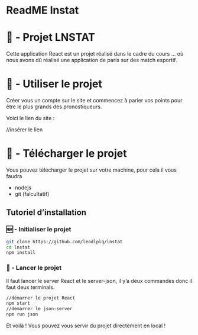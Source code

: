 # ReadME lnstat

# 🤌 - Projet LNSTAT

Cette application React est un projet réalisé dans le cadre du cours ... où nous avons dû réalisé une application de paris sur des match esportif.

# 🌟 - Utiliser le projet

Créer vous un compte sur le site et commencez à parier vos points pour être le plus grands des pronostiqueurs. 

Voici le lien du site : 

//insérer le lien

# 🌟 - Télécharger le projet

Vous pouvez télécharger le projet sur votre machine, pour cela il vous faudra

- nodejs
- git (falcultatif)

## Tutoriel d’installation

### 🆕 - Initialiser le projet

```bash
git clone https://github.com/leodlplq/lnstat
cd lnstat
npm install
```

### 🚀 - Lancer le projet

Il faut lancer le server React et le server-json, il y’a deux commandes donc il faut deux terminals.

```bash
//démarrer le projet React
npm start
//demarrer le json-server
npm run json
```

Et voilà ! Vous pouvez vous servir du projet directement en local !